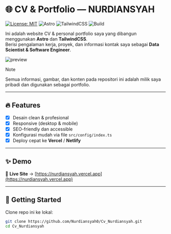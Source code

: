 # 🌐 CV & Portfolio — NURDIANSYAH  

[![License: MIT](https://img.shields.io/badge/License-MIT-yellow.svg)](LICENSE)
![Astro](https://img.shields.io/badge/Astro-5.0-orange)
![TailwindCSS](https://img.shields.io/badge/TailwindCSS-4.0-blue)
![Build](https://img.shields.io/badge/Build-Passing-brightgreen)

Ini adalah website CV & personal portfolio saya yang dibangun menggunakan **Astro** dan **TailwindCSS**.  
Berisi pengalaman kerja, proyek, dan informasi kontak saya sebagai **Data Scientist & Software Engineer**.

![preview](public/zen-og.png)

> [!NOTE]  
> Semua informasi, gambar, dan konten pada repositori ini adalah milik saya pribadi dan digunakan sebagai portfolio.  

---

## 🔥 Features

- [x] Desain clean & profesional  
- [x] Responsive (desktop & mobile)  
- [x] SEO-friendly dan accessible  
- [x] Konfigurasi mudah via file `src/config/index.ts`  
- [x] Deploy cepat ke **Vercel** / **Netlify**  

---

## ✨ Demo

🔗 **Live Site** → [https://nurdiansyah.vercel.app](https://nurdiansyah.vercel.app)

---

## 🚀 Getting Started

Clone repo ini ke lokal:

```bash
git clone https://github.com/Nurdiansyah0/Cv_Nurdiansyah.git
cd Cv_Nurdiansyah
